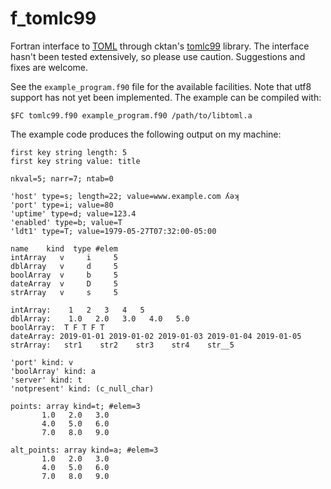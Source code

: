 # f_tomlc99
Fortran interface to [TOML](https://github.com/toml-lang/toml) through cktan's [tomlc99](https://github.com/cktan/tomlc99) library. The interface hasn't been tested extensively, so please use caution. Suggestions and fixes are welcome. 

See the `example_program.f90` file for the available facilities. Note that utf8 support has not yet been implemented. The example can be compiled with:

`$FC tomlc99.f90 example_program.f90 /path/to/libtoml.a`

The example code produces the following output on my machine:

```
first key string length: 5
first key string value: title

nkval=5; narr=7; ntab=0

'host' type=s; length=22; value=www.example.com ʎǝʞ
'port' type=i; value=80
'uptime' type=d; value=123.4
'enabled' type=b; value=T
'ldt1' type=T; value=1979-05-27T07:32:00-05:00

name    kind  type #elem
intArray   v     i     5
dblArray   v     d     5
boolArray  v     b     5
dateArray  v     D     5
strArray   v     s     5

intArray:    1   2   3   4   5
dblArray:    1.0   2.0   3.0   4.0   5.0
boolArray:  T F T F T
dateArray: 2019-01-01 2019-01-02 2019-01-03 2019-01-04 2019-01-05 
strArray:   str1    str2    str3    str4    str__5

'port' kind: v
'boolArray' kind: a
'server' kind: t
'notpresent' kind: (c_null_char)

points: array kind=t; #elem=3
       1.0   2.0   3.0
       4.0   5.0   6.0
       7.0   8.0   9.0

alt_points: array kind=a; #elem=3
       1.0   2.0   3.0
       4.0   5.0   6.0
       7.0   8.0   9.0
```
